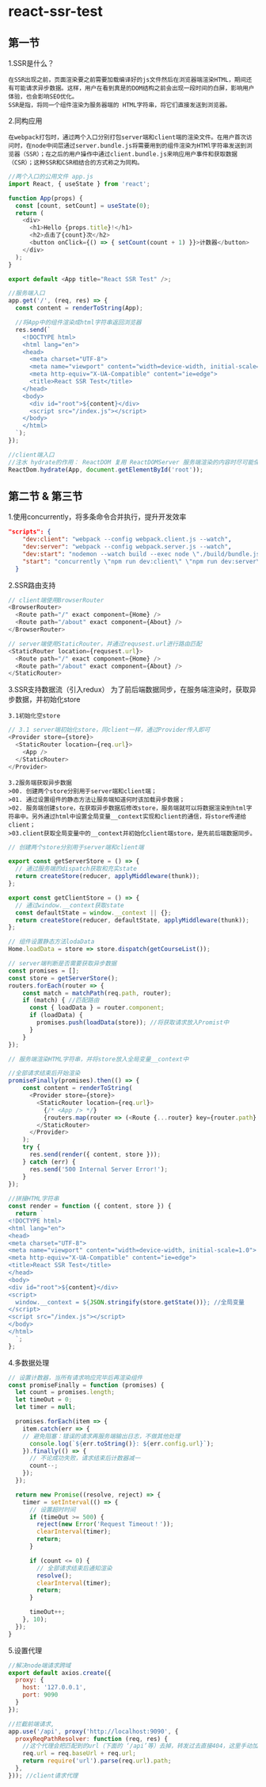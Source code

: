 # react-ssr-test
## 第一节

1.SSR是什么？

    在SSR出现之前，页面渲染要之前需要加载编译好的js文件然后在浏览器端渲染HTML，期间还有可能请求异步数据。这样，用户在看到真是的DOM结构之前会出现一段时间的白屏，影响用户体验，也会影响SEO优化。
    SSR是指，将同一个组件渲染为服务器端的 HTML字符串，将它们直接发送到浏览器。

2.同构应用

    在webpack打包时，通过两个入口分别打包server端和client端的渲染文件。在用户首次访问时，在node中间层通过server.bundle.js将需要用到的组件渲染为HTMl字符串发送到浏览器（SSR）；在之后的用户操作中通过client.bundle.js来响应用户事件和获取数据（CSR）；这种SSR和CSR相结合的方式称之为同构。
 
```javascript
//两个入口的公用文件 app.js
import React, { useState } from 'react';

function App(props) {
  const [count, setCount] = useState(0);
  return (
    <div>
      <h1>Hello {props.title}!</h1>
      <h2>点击了{count}次</h2>
      <button onClick={() => { setCount(count + 1) }}>计数器</button>
    </div>
  );
}

export default <App title="React SSR Test" />;
```

```javascript
//服务端入口
app.get('/', (req, res) => {
  const content = renderToString(App);

  //将App中的组件渲染成html字符串返回浏览器
  res.send(`
    <!DOCTYPE html>
    <html lang="en">
    <head>
      <meta charset="UTF-8">
      <meta name="viewport" content="width=device-width, initial-scale=1.0">
      <meta http-equiv="X-UA-Compatible" content="ie=edge">
      <title>React SSR Test</title>
    </head>
    <body>
      <div id="root">${content}</div>
      <script src="/index.js"></script>
    </body>
    </html>
  `);
});
```

```javascript
//client端入口
//注水 hydrate的作用： ReactDOM 复用 ReactDOMServer 服务端渲染的内容时尽可能保留结构，并补充事件绑定等 Client 特有内容的过程。
ReactDom.hydrate(App, document.getElementById('root'));
```
## 第二节 & 第三节
1.使用concurrently，将多条命令合并执行，提升开发效率
```json
"scripts": {
    "dev:client": "webpack --config webpack.client.js --watch",
    "dev:server": "webpack --config webpack.server.js --watch",
    "dev:start": "nodemon --watch build --exec node \"./build/bundle.js\"",
    "start": "concurrently \"npm run dev:client\" \"npm run dev:server\" \"npm run dev:start\""
  }
```
2.SSR路由支持
```javascript
// client端使用BrowserRouter
<BrowserRouter>
  <Route path="/" exact component={Home} />
  <Route path="/about" exact component={About} />
</BrowserRouter>

```
```javascript
// server端使用StaticRouter，并通过requsest.url进行路由匹配
<StaticRouter location={requsest.url}>
  <Route path="/" exact component={Home} />
  <Route path="/about" exact component={About} />
</StaticRouter>
```
3.SSR支持数据流（引入redux）
    为了前后端数据同步，在服务端渲染时，获取异步数据，并初始化store

    3.1初始化空store
```javascript
// 3.1 server端初始化store，同client一样，通过Provider传入即可
<Provider store={store}>
  <StaticRouter location={req.url}>
    <App />
  </StaticRouter>
</Provider>
```

    3.2服务端获取异步数据
    >00. 创建两个store分别用于server端和client端；
    >01. 通过设置组件的静态方法让服务端知道何时该加载异步数据；
    >02. 服务端创建store，在获取异步数据后修改store，服务端就可以将数据渲染到html字符串中。另外通过html中设置全局变量__context实现和client的通信，将store传递给client；
    >03.client获取全局变量中的__context并初始化client端store，是先前后端数据同步。
    
```javascript
// 创建两个store分别用于server端和client端

export const getServerStore = () => {
  // 通过服务端的dispatch获取和充实state
  return createStore(reducer, applyMiddleware(thunk));
};

export const getClientStore = () => {
  // 通过window.__context获取state
  const defaultState = window.__context || {};
  return createStore(reducer, defaultState, applyMiddleware(thunk));
};
```
    
```javascript
// 组件设置静态方法lodaData
Home.loadData = store => store.dispatch(getCourseList());
```

```javascript
// server端判断是否需要获取异步数据
const promises = [];
const store = getServerStore();
routers.forEach(router => {
    const match = matchPath(req.path, router);
    if (match) { //匹配路由
      const { loadData } = router.component;
      if (loadData) {
        promises.push(loadData(store)); //将获取请求放入Promist中
      }
    }
});
```

```javascript
// 服务端渲染HTML字符串，并将store放入全局变量__context中

//全部请求结束后开始渲染
promiseFinally(promises).then(() => {
    const content = renderToString(
      <Provider store={store}>
        <StaticRouter location={req.url}>
          {/* <App /> */}
          {routers.map(router => (<Route {...router} key={router.path} />))}
        </StaticRouter>
      </Provider>
    );
    try {
      res.send(render({ content, store }));
    } catch (err) {
      res.send('500 Internal Server Error!');
    }
});
  
//拼接HTML字符串
const render = function ({ content, store }) {
  return `
<!DOCTYPE html>
<html lang="en">
<head>
<meta charset="UTF-8">
<meta name="viewport" content="width=device-width, initial-scale=1.0">
<meta http-equiv="X-UA-Compatible" content="ie=edge">
<title>React SSR Test</title>
</head>
<body>
<div id="root">${content}</div>
<script>
  window.__context = ${JSON.stringify(store.getState())}; //全局变量
</script>
<script src="/index.js"></script>
</body>
</html>
  `;
};
```

4.多数据处理
```javascript
// 设置计数器，当所有请求响应完毕后再渲染组件
const promiseFinally = function (promises) {
  let count = promises.length;
  let timeOut = 0;
  let timer = null;

  promises.forEach(item => {
    item.catch(err => {
    // 避免阻塞：错误的请求再服务端输出日志，不做其他处理
      console.log(`${err.toString()}: ${err.config.url}`);
    }).finally(() => {
      // 不论成功失败，请求结束后计数器减一
      count--;
    });
  });

  return new Promise((resolve, reject) => {
    timer = setInterval(() => {
      // 设置超时时间
      if (timeOut >= 500) {
        reject(new Error('Request Timeout！'));
        clearInterval(timer);
        return;
      }

      if (count <= 0) {
        // 全部请求结束后通知渲染
        resolve();
        clearInterval(timer);
        return;
      }

      timeOut++;
    }, 10);
  });
}
```

5.设置代理
```javascript
//解决node端请求跨域
export default axios.create({
  proxy: {
    host: '127.0.0.1',
    port: 9090
  }
});
```

```javascript
//拦截前端请求,
app.use('/api', proxy('http://localhost:9090', {
  proxyReqPathResolver: function (req, res) {
    //这个代理会把匹配到的url（下面的 ‘/api’等）去掉，转发过去直接404，这里手动加回来，
    req.url = req.baseUrl + req.url;
    return require('url').parse(req.url).path;
  },
})); //client请求代理
```
    